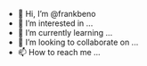 - 👋 Hi, I’m @frankbeno
- 👀 I’m interested in ...
- 🌱 I’m currently learning ...
- 💞️ I’m looking to collaborate on ...
- 📫 How to reach me ...

<!---
frankbeno/frankbeno is a ✨ special ✨ repository because its `README.md` (this file) appears on your GitHub profile.
You can click the Preview link to take a look at your changes.
--->
